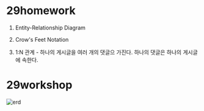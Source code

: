 # 29homework

1. Entity-Relationship Diagram
2. Crow's Feet Notation

3. 1:N 관계 - 하나의 게시글을 여러 개의 댓글으 가진다. 하나의 댓글은 하나의 게시글에 속한다.



# 29workshop

![erd](.\erd.PNG)